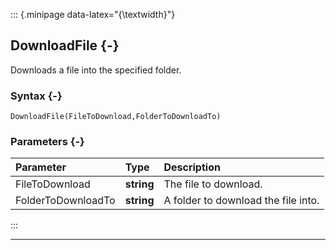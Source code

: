 ::: {.minipage data-latex="{\textwidth}"}
## DownloadFile {-}

Downloads a file into the specified folder.

### Syntax {-}

```{sql}
DownloadFile(FileToDownload,FolderToDownloadTo)
```

### Parameters {-}

**Parameter** | **Type** | **Description**
| :-- | :-- | :-- |
FileToDownload | **string** | The file to download.
FolderToDownloadTo | **string** | A folder to download the file into.
:::

***
